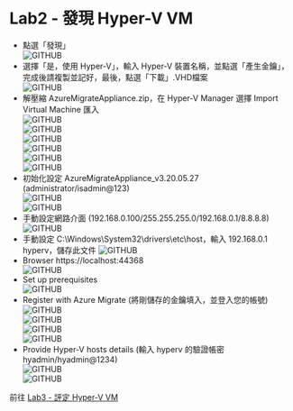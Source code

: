 # Lab2 - 發現 Hyper-V VM

- 點選「發現」<br>
![GITHUB](image/discovery.PNG "discovery")
- 選擇「是，使用 Hyper-V」，輸入 Hyper-V 裝置名稱，並點選「產生金鑰」，完成後請複製並記好，最後，點選「下載」.VHD檔案<br>
![GITHUB](image/selectHypervanddownload-update.PNG "selectHypervanddownload")<br>
- 解壓縮 AzureMigrateAppliance.zip，在 Hyper-V Manager 選擇 Import Virtual Machine 匯入<br>
![GITHUB](image/importama1.PNG "importama1")<br>
![GITHUB](image/importama2.PNG "importama2")<br>
![GITHUB](image/importama3.PNG "importama3")<br>
![GITHUB](image/importama4.PNG "importama4")<br>
![GITHUB](image/importama5.PNG "importama5")<br>
![GITHUB](image/completeimportama.PNG "completeimportama")<br>
- 初始化設定 AzureMigrateAppliance_v3.20.05.27 (administrator/isadmin@123)<br>
![GITHUB](image/licenseTerms.PNG "licenseTerms")<br>
![GITHUB](image/customizeSetting.PNG "customizeSetting")<br>
- 手動設定網路介面 (192.168.0.100/255.255.255.0/192.168.0.1/8.8.8.8)<br>
![GITHUB](image/ama-networking-setting.PNG "ama-networking-setting")<br>
- 手動設定 C:\Windows\System32\drivers\etc\host，輸入 192.168.0.1 hyperv，儲存此文件
![GITHUB](image/ama-dns-setting.PNG "ama-dns-setting")<br>
- Browser https://localhost:44368<br>
![GITHUB](image/settingweb2.png "settingweb2")<br>
- Set up prerequisites<br>
![GITHUB](/image/Setupprerequisites.png "Setupprerequisites")<br>
- Register with Azure Migrate (將剛儲存的金鑰填入，並登入您的帳號)<br>
![GITHUB](image/registerwithazuremigrate.png "registerwithazuremigrate")<br>
![GITHUB](image/registerwithazuremigrate2.png "registerwithazuremigrate2")<br>
![GITHUB](image/registerwithazuremigrate3.png "registerwithazuremigrate3")<br>
![GITHUB](image/registerwithazuremigrate4.png "registerwithazuremigrate4")<br>
- Provide Hyper-V hosts details (輸入 hyperv 的驗證帳密 hyadmin/hyadmin@1234)<br>
![GITHUB](image/managecredentials.png "managecredentials")<br>
![GITHUB](image/managecredentials2.png "managecredentials2")<br>

前往 [Lab3 - 評定 Hyper-V VM](Lab3.md)<br>